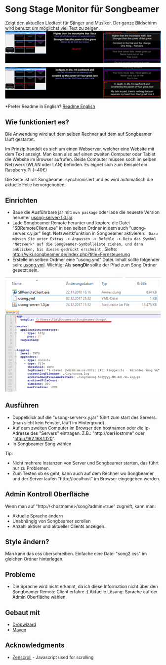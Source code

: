 # Song Stage Monitor für Songbeamer

Zeigt den aktuellen Liedtext für Sänger und Musiker. 
Der ganze Bildschirm wird benutzt um möglichst viel Text zu zeigen.
![Alt text](/screenshot.png?raw=true "Screenshots")

*Prefer Readme in English? [Readme English](README.md)


## Wie funktioniert es?

Die Anwendung wird auf dem selben Rechner auf dem auf Songbeamer läuft gestartet.

Im Prinzip handelt es sich um einen Webserver, welcher eine Website mit dem Text anzeigt.
Man kann also auf einen zweiten Computer oder Tablet die Website im Browser aufrufen. 
Beide Computer müssen soch im selben Netzwerk (WLAN oder LAN) befinden.
Es eignet sich zum Beispiel ein Raspberry Pi (~40€)

Die Seite ist mit Songbeamer synchronisiert und es wird automatisch die aktuelle Folie hervorgehoben.

## Einrichten
* Baue die Ausführbare jar mit: ```mvn package``` oder lade die neueste Version herunter [usong-server-1.0.jar](https://github.com/timbirdy/u-song-Stage-Monitor-for-Songbeamer/raw/master/build/usong-server-1.0.jar).
* Lade Songbeamer Remote herunter und kopiere die Datei "SBRemoteClient.exe" in den selben Ordner in dem auch "usong-server.x.y.jar" liegt.
Netzwertkfunktion in Songbeamer aktivieren. ``` Dazu müssen Sie unter Extras -> Anpassen -> Befehle -> Beta das Symbol "Netzwerk" auf die SongBeamer-Symbolleiste ziehen, und dann anklicken, bis dieses gedrückt erscheint.``` 
Siehe: http://wiki.songbeamer.de/index.php?title=Fernsteuerung
* Erstelle im selben Ordmer eine "usong.yml" Datei. Inhalt sollte folgender sein: [usong.yml](usong.yml). 
Wichtig: Als <b>songDir</b> sollte der Pfad zum Song Ordner gesetzt sein. 

![Alt text](/build/setup-example.PNG?raw=true "Setup example Screenshot")
![Alt text](/build/usong-yml-example.PNG "usong.yml example Screenshot")

## Ausführen
* Doppelklick auf die "usong-server-x.y.jar" führt zum start des Servers. (man sieht kein Fenster, läuft im Hintergrund)
* Auf dem zweiten Computer im Browser den hostnamen oder die Ip-Adresse des "Servers" eintragen.
Z.B.: "http://derHostnme" oder "http://192.168.1.120".
* In Songbeamer Song wählen

Tip: 
* Nicht mehrere Instanzen von Server und Songbeamer starten, das führt nur zu Problemen.
* Zum Testen ob es geht, kann auch auf dem Rechner wo Songbeamer und der Server laufen 
"http://localhost" im Browser eingegeben werden.

## Admin Kontroll Oberfläche
Wenn man auf "http://&lt;hostname&gt;/song?admin=true" zugreift, kann man: 
* Aktuelle Sprache ändern
* Unabhängig von Songbeamer scrollen
* Anzahl aktiver und aktueller Clients anzeigen.

## Style ändern?
Man kann das css überschreiben. Einfache eine Datei "song2.css" im gleichen Ordner hinterlegen.

## Probleme
* Die Sprache wird nicht erkannt, da ich diese Information nicht über den Songbeamer Remote Client erfahre :(
Aktuelle Lösung: Sprache auf der Admin Oberfläche wählen.

## Gebaut mit
* [Dropwizard](http://www.dropwizard.io/1.0.2/docs/)
* [Maven](https://maven.apache.org/)

## Acknowledgments
* [Zenscroll](https://github.com/zengabor/zenscroll) - Javascript used for scrolling